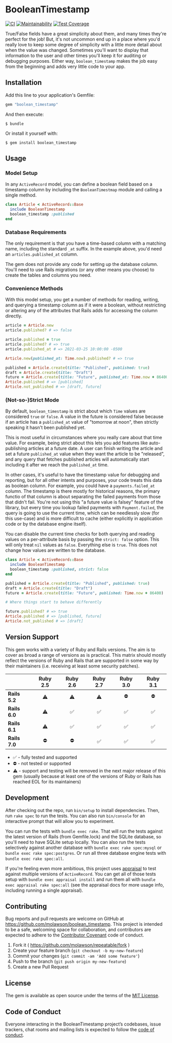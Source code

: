 # BooleanTimestamp

[![CI](https://github.com/molawson/boolean_timestamp/actions/workflows/ci.yml/badge.svg)](https://github.com/molawson/boolean_timestamp/actions/workflows/ci.yml)
[![Maintainability](https://api.codeclimate.com/v1/badges/23eb9fb7a853d24551fa/maintainability)](https://codeclimate.com/github/molawson/boolean_timestamp/maintainability)
[![Test Coverage](https://api.codeclimate.com/v1/badges/23eb9fb7a853d24551fa/test_coverage)](https://codeclimate.com/github/molawson/boolean_timestamp/test_coverage)

True/False fields have a great simplicity about them, and many times they're perfect for the job!
But, it's not uncommon end up in a place where you'd really love to keep some degree of simplicity with a little more detail about when the value was changed.
Sometimes you'll want to display that information to the user and other times you'll keep it for auditing or debugging purposes.
Either way, `boolean_timestamp` makes the job easy from the beginning and adds very little code to your app.

## Installation

Add this line to your application's Gemfile:

```ruby
gem "boolean_timestamp"
```

And then execute:

    $ bundle

Or install it yourself with:

    $ gem install boolean_timestamp

## Usage

### Model Setup
In any `ActiveRecord` model, you can define a boolean field based on a timestamp column by including the `BooleanTimestmap` module and calling a single method.

```ruby
class Article < ActiveRecord::Base
  include BooleanTimestamp
  boolean_timestamp :published
end
```

### Database Requirements
The only requirement is that you have a time-based column with a matching name, including the standard `_at` suffix.  In the example above, you'd need an `articles.published_at` column. 

The gem does not provide any code for setting up the database column. You'll need to use Rails migrations (or any other means you choose) to create the tables and columns you need.

### Convenience Methods
With this model setup, you get a number of methods for reading, writing, and querying a timestamp column as if it were a boolean, without restricting or altering any of the attributes that Rails adds for accessing the column directly.

```ruby
article = Article.new
article.published? # => false

article.published = true
article.published? # => true
article.published_at # => 2021-03-25 10:00:00 -0500

Article.new(published_at: Time.now).published? # => true

published = Article.create(title: "Published", published: true)
draft = Article.create(title: "Draft")
future = Article.create(title: "Future", published_at: Time.now + 86400)
Article.published # => [published]
Article.not_published # => [draft, future]
```

### (Not-so-)Strict Mode

By default, `boolean_timestamp` is strict about which `Time` values are considered `true` or `false`. A value in the future is considered false because if an article has a `published_at` value of "tomorrow at noon", then strictly speaking it hasn't been published yet. 

This is most useful in circumstances where you really care about that time value. For example, being strict about this lets you add features like auto-publishing articles at a future date. A user can finish writing the article and set a future `published_at` value when they want the article to be "released", and any query that fetches published articles will automatically start including it after we reach the `published_at` time.

In other cases, it's useful to have the timestamp value for debugging and reporting, but for all other intents and purposes, your code treats this data as boolean column. For example, you could have a `payments.failed_at` column. The timestamp is there mostly for historical reasons, the primary functio of that column is about separating the failed payments from those that didn't fail. You're not using this "a future value is falsey" feature of the library, but every time you lookup failed payments with `Payment.failed`, the query is going to use the current time, which can be needlessly slow (for this use-case) and is more difficult to cache (either explicitly in application code or by the database engine itself).

You can disable the current time checks for both querying and reading values on a per-attribute basis by passing the `strict: false` option. This will only treat `nil` values as `false`. Everything else is `true`. This does not change how values are written to the database.

```ruby
class Article < ActiveRecord::Base
  include BooleanTimestamp
  boolean_timestamp :published, strict: false
end

published = Article.create(title: "Published", published: true)
draft = Article.create(title: "Draft")
future = Article.create(title: "Future", published: Time.now + 86400)

# Where things start to behave differently

future.published? # => true
Article.published # => [published, future]
Article.not_published # => [draft]
```
## Version Support

This gem works with a variety of Ruby and Rails versions. The aim is to cover as broad a range of versions as is practical. This matrix should mostly reflect the versions of Ruby and Rails that are supported in some way by their maintainers (i.e. receiving at least some security patches).

| | Ruby 2.5 | Ruby 2.6 | Ruby 2.7 | Ruby 3.0 | Ruby 3.1 |
| --- | :---: | :---: | :---: | :---: | :---: |
| **Rails 5.2** | :warning: | :warning: | :warning: | :no_entry: | :no_entry: |
| **Rails 6.0** | :warning: | :white_check_mark: | :white_check_mark: | :white_check_mark: | :white_check_mark: |
| **Rails 6.1** | :warning: | :white_check_mark: | :white_check_mark: | :white_check_mark: | :white_check_mark: |
| **Rails 7.0** | :no_entry: | :no_entry: | :white_check_mark: | :white_check_mark: | :white_check_mark: |

* :white_check_mark: - fully tested and supported
* :no_entry: - not tested or supported
* :warning: - support and testing will be removed in the next major release of this gem (usually because at least one of the versions of Ruby or Rails has reached EOL for its maintainers)

## Development

After checking out the repo, run `bin/setup` to install dependencies. Then, run `rake spec` to run the tests. You can also run `bin/console` for an interactive prompt that will allow you to experiment.

You can run the tests with `bundle exec rake`. That will run the tests against the latest version of Rails (from Gemfile.lock) and the SQLite database, so you'll need to have SQLite setup locally. You can also run the tests selectively against another database with `bundle exec rake spec:mysql` or `bundle exec rake spec:postgres`.  Or run all three database engine tests with `bundle exec rake spec:all`.

If you're feeling even more ambitious, this project uses [appraisal](https://github.com/thoughtbot/appraisal) to test against multiple versions of `ActiveRecord`. You can get all of those tests setup with `bundle exec appraisal install` and run them all with `bundle exec appraisal rake spec:all` (see the appraisal docs for more usage info, including running a single appraisal).

## Contributing

Bug reports and pull requests are welcome on GitHub at https://github.com/molawson/boolean_timestamp. This project is intended to be a safe, welcoming space for collaboration, and contributors are expected to adhere to the [Contributor Covenant](http://contributor-covenant.org) code of conduct.

1. Fork it ( https://github.com/molawson/repeatable/fork )
2. Create your feature branch (`git checkout -b my-new-feature`)
3. Commit your changes (`git commit -am 'Add some feature'`)
4. Push to the branch (`git push origin my-new-feature`)
5. Create a new Pull Request

## License

The gem is available as open source under the terms of the [MIT License](https://opensource.org/licenses/MIT).

## Code of Conduct

Everyone interacting in the BooleanTimestamp project’s codebases, issue trackers, chat rooms and mailing lists is expected to follow the [code of conduct](https://github.com/molawson/boolean_timestamp/blob/main/CODE_OF_CONDUCT.md).
